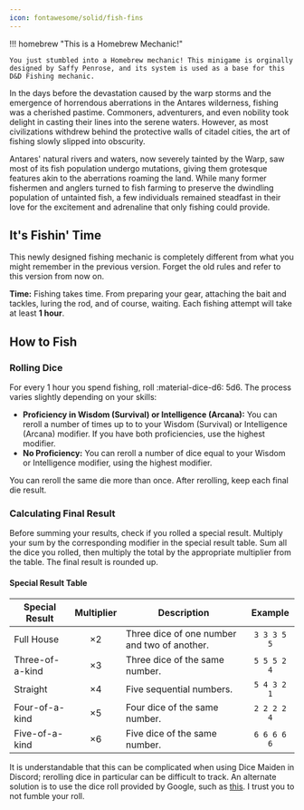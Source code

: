 ```yaml
---
icon: fontawesome/solid/fish-fins
---
```


!!! homebrew "This is a Homebrew Mechanic!"

    You just stumbled into a Homebrew mechanic! This minigame is orginally designed by Saffy Penrose, and its system is used as a base for this D&D Fishing mechanic.

In the days before the devastation caused by the warp storms and the emergence of horrendous aberrations in the Antares wilderness, fishing was a cherished pastime. Commoners, adventurers, and even nobility took delight in casting their lines into the serene waters. However, as most civilizations withdrew behind the protective walls of citadel cities, the art of fishing slowly slipped into obscurity.

Antares' natural rivers and waters, now severely tainted by the Warp, saw most of its fish population undergo mutations, giving them grotesque features akin to the aberrations roaming the land. While many former fishermen and anglers turned to fish farming to preserve the dwindling population of untainted fish, a few individuals remained steadfast in their love for the excitement and adrenaline that only fishing could provide. 

## It's Fishin' Time

This newly designed fishing mechanic is completely different from what you might remember in the previous version. Forget the old rules and refer to this version from now on.

**Time:** Fishing takes time. From preparing your gear, attaching the bait and tackles, luring the rod, and of course, waiting. Each fishing attempt will take at least **1 hour**.

## How to Fish

### Rolling Dice

For every 1 hour you spend fishing, roll :material-dice-d6: 5d6. The process varies slightly depending on your skills:

- **Proficiency in Wisdom (Survival) or Intelligence (Arcana):** You can reroll a number of times up to to your Wisdom (Survival) or Intelligence (Arcana) modifier. If you have both proficiencies, use the highest modifier.
- **No Proficiency:** You can reroll a number of dice equal to your Wisdom or Intelligence modifier, using the highest modifier.

You can reroll the same die more than once. After rerolling, keep each final die result.

### Calculating Final Result

Before summing your results, check if you rolled a special result. Multiply your sum by the corresponding modifier in the special result table. Sum all the dice you rolled, then multiply the total by the appropriate multiplier from the table. The final result is rounded up.

#### Special Result Table

| **Special Result** | **Multiplier** | **Description** | **Example** |
|---|:-:|---|:-:|
| Full House | ×2 | Three dice of one number and two of another. | `3 3 3 5 5`  |
| Three-of-a-kind | ×3 | Three dice of the same number. | `5 5 5 2 4`  |
| Straight | ×4 | Five sequential numbers. | `5 4 3 2 1`  |
| Four-of-a-kind | ×5 | Four dice of the same number. | `2 2 2 2 4`  |
| Five-of-a-kind | ×6 | Five dice of the same number. | `6 6 6 6 6`  |

It is understandable that this can be complicated when using Dice Maiden in Discord; rerolling dice in particular can be difficult to track. An alternate solution is to use the dice roll provided by Google, such as [this](https://g.co/kgs/XzkvCdM). I trust you to not fumble your roll.
